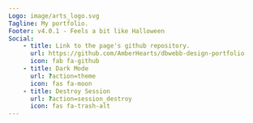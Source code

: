 ```yaml
---
Logo: image/arts_logo.svg
Tagline: My portfolio.
Footer: v4.0.1 - Feels a bit like Halloween
Social:
    - title: Link to the page's github repository.
      url: https://github.com/AmberHearts/dbwebb-design-portfolio
      icon: fab fa-github
    - title: Dark Mode
      url: ?action=theme
      icon: fas fa-moon
    - title: Destroy Session
      url: ?action=session_destroy
      icon: fas fa-trash-alt
---
```

